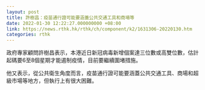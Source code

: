 ```yaml
---
layout: post
title: 許樹昌：疫苗通行證可能要涵蓋公共交通工具和商場等
date: 2022-01-30 12:22:27.000000000 +08:00
link: https://news.rthk.hk/rthk/ch/component/k2/1631306-20220130.htm
categories: rthk
---
```


政府專家顧問許樹昌表示，本港近日新冠病毒新增個案達三位數或高雙位數，估計起碼要6至8個星期才能遏制疫情，目前要繼續圍堵措施。

他又表示，從公共衛生角度而言，疫苗通行證可能要涵蓋公共交通工具、商場和超級市場等地方，但執行上有很大困難。

